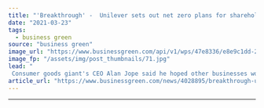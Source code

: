 ```yaml
---
title: "'Breakthrough' -  Unilever sets out net zero plans for shareholder vote"
date: "2021-03-23"
tags: 
  - business green
source: "business green"
image_url: "https://www.businessgreen.com/api/v1/wps/47e8336/e8e9c1dd-2434-4359-9766-3efd1aa81b35/14/unilever-building-2017-185x114.jpg"
image_fp: "/assets/img/post_thumbnails/71.jpg"
lead: "
 Consumer goods giant's CEO Alan Jope said he hoped other businesses would soon start to follow suit in offering shareholders a say on climate plans ..."
article_url: "https://www.businessgreen.com/news/4028895/breakthrough-unilever-sets-net-zero-plans-shareholder-vote"
---
```


---
